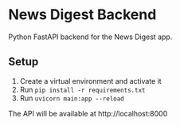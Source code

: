 # News Digest Backend

Python FastAPI backend for the News Digest app.

## Setup

1. Create a virtual environment and activate it
2. Run `pip install -r requirements.txt`
3. Run `uvicorn main:app --reload`

The API will be available at http://localhost:8000

